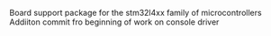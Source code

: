 Board support package for the stm32l4xx family of microcontrollers
Addiiton commit fro beginning of work on console driver

